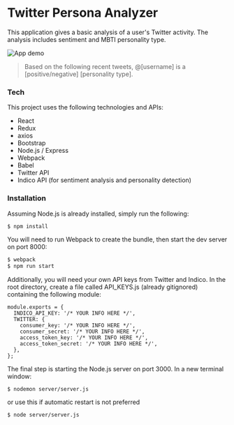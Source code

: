 # Twitter Persona Analyzer

This application gives a basic analysis of a user's Twitter activity. The analysis includes sentiment and MBTI personality type.

![App demo](twitterpersonademo.gif)

> Based on the following recent tweets, @[username] is a [positive/negative] [personality type].

### Tech

This project uses the following technologies and APIs:
* React
* Redux
* axios
* Bootstrap
* Node.js / Express
* Webpack
* Babel
* Twitter API
* Indico API (for sentiment analysis and personality detection)

### Installation

Assuming Node.js is already installed, simply run the following:
```sh
$ npm install
```
You will need to run Webpack to create the bundle, then start the dev server on port 8000:
```sh
$ webpack
$ npm run start
```
Additionally, you will need your own API keys from Twitter and Indico. In the root directory, create a file called API_KEYS.js (already gitignored) containing the following module:
```
module.exports = {
  INDICO_API_KEY: '/* YOUR INFO HERE */',
  TWITTER: {
    consumer_key: '/* YOUR INFO HERE */',
    consumer_secret: '/* YOUR INFO HERE */',
    access_token_key: '/* YOUR INFO HERE */',
    access_token_secret: '/* YOUR INFO HERE */',
  },
};
```

The final step is starting the Node.js server on port 3000. In a new terminal window:
```
$ nodemon server/server.js
```
or use this if automatic restart is not preferred
```
$ node server/server.js
```


